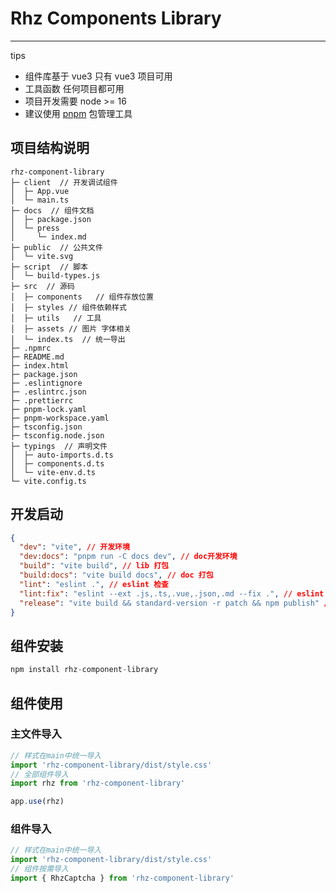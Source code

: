 # Rhz Components Library

---

tips

- 组件库基于 vue3 只有 vue3 项目可用
- 工具函数 任何项目都可用
- 项目开发需要 node >= 16
- 建议使用 [pnpm](https://www.pnpm.cn/) 包管理工具

## 项目结构说明

```
rhz-component-library
├─ client  // 开发调试组件
│  ├─ App.vue
│  └─ main.ts
├─ docs  // 组件文档
│  ├─ package.json
│  └─ press
│     └─ index.md
├─ public  // 公共文件
│  └─ vite.svg
├─ script  // 脚本
│  └─ build-types.js
├─ src  // 源码
│  ├─ components   // 组件存放位置
│  ├─ styles // 组件依赖样式
│  ├─ utils   // 工具
│  ├─ assets // 图片 字体相关
│  └─ index.ts  // 统一导出
├─ .npmrc
├─ README.md
├─ index.html
├─ package.json
├─ .eslintignore
├─ .eslintrc.json
├─ .prettierrc
├─ pnpm-lock.yaml
├─ pnpm-workspace.yaml
├─ tsconfig.json
├─ tsconfig.node.json
├─ typings  // 声明文件
│  ├─ auto-imports.d.ts
│  ├─ components.d.ts
│  └─ vite-env.d.ts
└─ vite.config.ts

```

## 开发启动

```json
{
  "dev": "vite", // 开发环境
  "dev:docs": "pnpm run -C docs dev", // doc开发环境
  "build": "vite build", // lib 打包
  "build:docs": "vite build docs", // doc 打包
  "lint": "eslint .", // eslint 检查
  "lint:fix": "eslint --ext .js,.ts,.vue,.json,.md --fix .", // eslint 检查并修复
  "release": "vite build && standard-version -r patch && npm publish" // 版本自动化
}
```

## 组件安装

```javascript
npm install rhz-component-library
```

## 组件使用

### 主文件导入

```javascript
// 样式在main中统一导入
import 'rhz-component-library/dist/style.css'
// 全部组件导入
import rhz from 'rhz-component-library'

app.use(rhz)
```

### 组件导入

```javascript
// 样式在main中统一导入
import 'rhz-component-library/dist/style.css'
// 组件按需导入
import { RhzCaptcha } from 'rhz-component-library'
```
